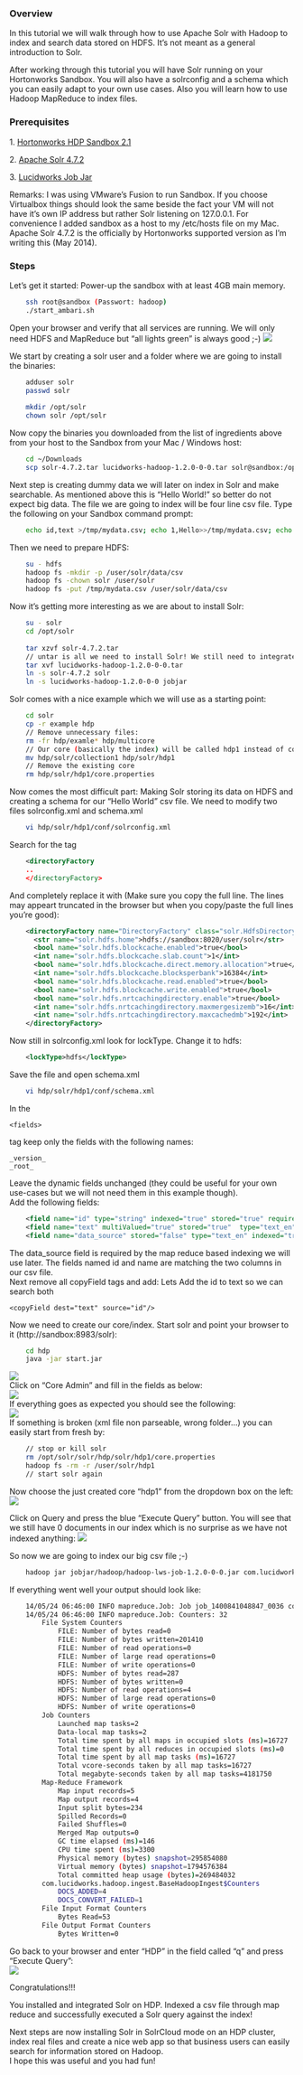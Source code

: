 ### Overview
In  this tutorial we will walk through how to use Apache Solr with Hadoop to index and search data stored on HDFS. It’s not meant as a general introduction to Solr.
  
After working through this tutorial you will have Solr running on your Hortonworks Sandbox. You will also have a solrconfig and a schema which you can easily adapt to your own use cases. Also you will learn how to use Hadoop MapReduce to index files.    
  
### Prerequisites
  
  
1. [Hortonworks HDP Sandbox 2.1](http://hortonworks.com/products/hortonworks-sandbox/)  
  
2. [Apache Solr 4.7.2](http://mirror.reverse.net/pub/apache/lucene/solr/4.7.2/solr-4.7.2.tgz)  
  
3. [Lucidworks Job Jar](http://www.lucidworks.com/hortonworks/)  
  
  
Remarks: I was using VMware’s Fusion to run Sandbox. If you choose Virtualbox things should look the same beside the fact your VM will not have it’s own IP address but rather Solr listening on 127.0.0.1. For convenience I added sandbox as a host to my /etc/hosts file on my Mac. Apache Solr 4.7.2 is the officially by Hortonworks supported version as I’m writing this (May 2014).   
  
### Steps

Let’s get it started: Power-up the sandbox with at least 4GB main memory.
    
```bash    
    ssh root@sandbox (Passwort: hadoop)
    ./start_ambari.sh
```
  
Open your browser and verify that all services are running. We will only need HDFS and MapReduce but “all lights green” is always good ;-) ![](http://digitalemil.de/solrblog/ambari.jpg)  
  
We start by creating a solr user and a folder where we are going to install the binaries:
    
```bash    
    adduser solr
    passwd solr
    
    mkdir /opt/solr
    chown solr /opt/solr
```
  
Now copy the binaries you downloaded from the list of ingredients above from your host to the Sandbox from your Mac / Windows host:

```bash
    cd ~/Downloads
    scp solr-4.7.2.tar lucidworks-hadoop-1.2.0-0-0.tar solr@sandbox:/opt/solr
```

Next step is creating dummy data we will later on index in Solr and make searchable. As mentioned above this is “Hello World!” so better do not expect big data. The file we are going to index will be four line csv file. Type the following on your Sandbox command prompt:
    
    
```bash
    echo id,text >/tmp/mydata.csv; echo 1,Hello>>/tmp/mydata.csv; echo 2,HDP >>/tmp/mydata.csv; echo 3,and >>/tmp/mydata.csv; echo 4,Solr >>/tmp/mydata.csv
```
  
Then we need to prepare HDFS:
    
```bash   
    su - hdfs
    hadoop fs -mkdir -p /user/solr/data/csv 
    hadoop fs -chown solr /user/solr
    hadoop fs -put /tmp/mydata.csv /user/solr/data/csv
```
  
  
Now it’s getting more interesting as we are about to install Solr:
    
```bash    
    su - solr
    cd /opt/solr
    
    tar xzvf solr-4.7.2.tar 
    // untar is all we need to install Solr! We still need to integrate it into HDP though. 
    tar xvf lucidworks-hadoop-1.2.0-0-0.tar
    ln -s solr-4.7.2 solr
    ln -s lucidworks-hadoop-1.2.0-0-0 jobjar
```
  
Solr comes with a nice example which we will use as a starting point:
    
```bash    
    cd solr
    cp -r example hdp 
    // Remove unnecessary files:
    rm -fr hdp/examle* hdp/multicore
    // Our core (basically the index) will be called hdp1 instead of collection1
    mv hdp/solr/collection1 hdp/solr/hdp1
    // Remove the existing core
    rm hdp/solr/hdp1/core.properties
```
Now comes the most difficult part: Making Solr storing its data on HDFS and creating a schema for our “Hello World” csv file. We need to modify two files solrconfig.xml and schema.xml
    
```bash    
    vi hdp/solr/hdp1/conf/solrconfig.xml
```
  
Search for the tag
    
```xml    
    <directoryFactory
    ..
    </directoryFactory>
```    

And completely replace it with (Make sure you copy the full line. The lines may appeart truncated in the browser but when you copy/paste the full lines you’re good):
    
```xml    
    <directoryFactory name="DirectoryFactory" class="solr.HdfsDirectoryFactory">
      <str name="solr.hdfs.home">hdfs://sandbox:8020/user/solr</str>
      <bool name="solr.hdfs.blockcache.enabled">true</bool>
      <int name="solr.hdfs.blockcache.slab.count">1</int>
      <bool name="solr.hdfs.blockcache.direct.memory.allocation">true</bool>
      <int name="solr.hdfs.blockcache.blocksperbank">16384</int>
      <bool name="solr.hdfs.blockcache.read.enabled">true</bool>
      <bool name="solr.hdfs.blockcache.write.enabled">true</bool>
      <bool name="solr.hdfs.nrtcachingdirectory.enable">true</bool>
      <int name="solr.hdfs.nrtcachingdirectory.maxmergesizemb">16</int>
      <int name="solr.hdfs.nrtcachingdirectory.maxcachedmb">192</int>
    </directoryFactory>
```    

  
Now still in solrconfig.xml look for lockType. Change it to hdfs:
    
```xml    
    <lockType>hdfs</lockType>
```    

  
Save the file and open schema.xml
    
```bash    
    vi hdp/solr/hdp1/conf/schema.xml
```
In the
    
    <fields>

tag keep only the fields with the following names:
    
    
    _version_
    _root_

Leave the dynamic fields unchanged (they could be useful for your own use-cases but we will not need them in this example though).   
Add the following fields:
    
```xml     
    <field name="id" type="string" indexed="true" stored="true" required="true" multiValued="false" />
    <field name="text" multiValued="true" stored="true"  type="text_en" indexed="true"/>
    <field name="data_source" stored="false" type="text_en" indexed="true"/> 
```    

The data_source field is required by the map reduce based indexing we will use later. The fields named id and name are matching the two columns in our csv file.   
Next remove all copyField tags and add:
Lets Add the id to text so we can search both

    <copyField dest="text" source="id"/>

  
Now we need to create our core/index. Start solr and point your browser to it (http://sandbox:8983/solr):
    
```bash    
    cd hdp
    java -jar start.jar
```

![](http://digitalemil.de/solrblog/solr1.jpg)  
Click on “Core Admin” and fill in the fields as below:  
![](http://digitalemil.de/solrblog/solr2.jpg)  
If everything goes as expected you should see the following:  
![](http://digitalemil.de/solrblog/solr3.jpg)  
If something is broken (xml file non parseable, wrong folder…) you can easily start from fresh by:
    
```bash     
    // stop or kill solr
    rm /opt/solr/solr/hdp/solr/hdp1/core.properties
    hadoop fs -rm -r /user/solr/hdp1
    // start solr again
```
  
Now choose the just created core “hdp1” from the dropdown box on the left:  
![](http://digitalemil.de/solrblog/solr4.jpg)  
  
Click on Query and press the blue “Execute Query” button. You will see that we still have 0 documents in our index which is no surprise as we have not indexed anything: ![](http://digitalemil.de/solrblog/solr5.jpg)  
  
So now we are going to index our big csv file ;-)
    
```bash    
    hadoop jar jobjar/hadoop/hadoop-lws-job-1.2.0-0-0.jar com.lucidworks.hadoop.ingest.IngestJob -Dlww.commit.on.close=true -DcsvFieldMapping=0=id,1=text -cls com.lucidworks.hadoop.ingest.CSVIngestMapper -c hdp1 -i /user/solr/data/csv/mydata.csv -of com.lucidworks.hadoop.io.LWMapRedOutputFormat -s http://localhost:8983/solr
```
  
If everything went well your output should look like:
    
```bash     
    14/05/24 06:46:00 INFO mapreduce.Job: Job job_1400841048847_0036 completed successfully
    14/05/24 06:46:00 INFO mapreduce.Job: Counters: 32
    	File System Counters
    		FILE: Number of bytes read=0
    		FILE: Number of bytes written=201410
    		FILE: Number of read operations=0
    		FILE: Number of large read operations=0
    		FILE: Number of write operations=0
    		HDFS: Number of bytes read=287
    		HDFS: Number of bytes written=0
    		HDFS: Number of read operations=4
    		HDFS: Number of large read operations=0
    		HDFS: Number of write operations=0
    	Job Counters 
    		Launched map tasks=2
    		Data-local map tasks=2
    		Total time spent by all maps in occupied slots (ms)=16727
    		Total time spent by all reduces in occupied slots (ms)=0
    		Total time spent by all map tasks (ms)=16727
    		Total vcore-seconds taken by all map tasks=16727
    		Total megabyte-seconds taken by all map tasks=4181750
    	Map-Reduce Framework
    		Map input records=5
    		Map output records=4
    		Input split bytes=234
    		Spilled Records=0
    		Failed Shuffles=0
    		Merged Map outputs=0
    		GC time elapsed (ms)=146
    		CPU time spent (ms)=3300
    		Physical memory (bytes) snapshot=295854080
    		Virtual memory (bytes) snapshot=1794576384
    		Total committed heap usage (bytes)=269484032
    	com.lucidworks.hadoop.ingest.BaseHadoopIngest$Counters
    		DOCS_ADDED=4
    		DOCS_CONVERT_FAILED=1
    	File Input Format Counters 
    		Bytes Read=53
    	File Output Format Counters 
    		Bytes Written=0
```
  
Go back to your browser and enter “HDP” in the field called “q” and press “Execute Query”:   
![](http://digitalemil.de/solrblog/solr6.jpg)  
  
Congratulations!!!  
 
You installed and integrated Solr on HDP. Indexed a csv file through map reduce and successfully executed a Solr query against the index!   

Next steps are now installing Solr in SolrCloud mode on an HDP cluster, index real files and create a nice web app so that business users can easily search for information stored on Hadoop.   
I hope this was useful and you had fun!
